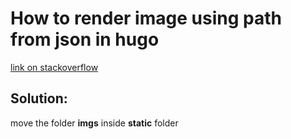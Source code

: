 # How to render image using path from json in hugo

[link on stackoverflow](https://stackoverflow.com/questions/69810554/how-to-render-image-using-path-from-json-in-hugo)


## Solution:

move the folder **imgs** inside **static** folder